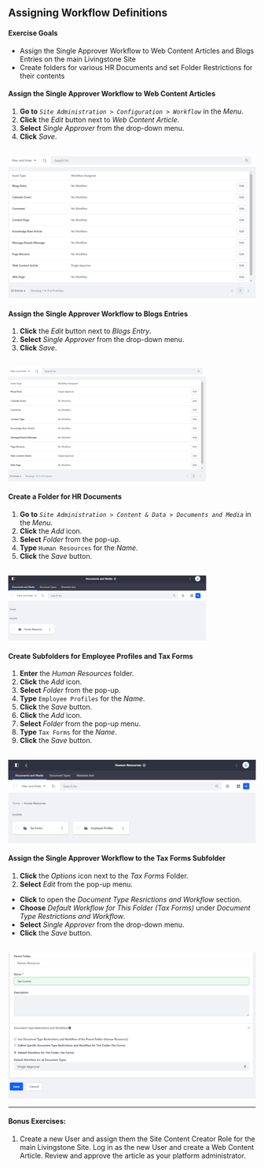 ## Assigning Workflow Definitions

<div class="ahead">

#### Exercise Goals
* Assign the Single Approver Workflow to Web Content Articles and Blogs Entries on the main Livingstone Site
* Create folders for various HR Documents and set Folder Restrictions for their contents

</div>

#### Assign the Single Approver Workflow to Web Content Articles
1. **Go to** _`Site Administration > Configuration > Workflow`_ in the _Menu_. 
2. **Click** the _Edit_ button next to _Web Content Article_.  
3. **Select** _Single Approver_ from the drop-down menu.  
4. **Click** _Save_.

<br />

<img src="images/workflow_web_content.png" style="max-width:100%;" />

<br />

#### Assign the Single Approver Workflow to Blogs Entries 
1. **Click** the _Edit_ button next to _Blogs Entry_.  
2. **Select** _Single Approver_ from the drop-down menu.  
3. **Click** _Save_.

<br />

<img src="images/workflow_blog_entry.png" style="max-width:80%;" />

#### Create a Folder for HR Documents
1. **Go to** _`Site Administration > Content & Data > Documents and Media`_ in the _Menu_.
2. **Click** the _Add_ icon.  
3. **Select**  _Folder_ from the pop-up.
4. **Type** `Human Resources` for the _Name_.  
5. **Click** the _Save_ button.  

<br />

<img src="images/hr_folder_created.png" style="max-width:80%;" />

#### Create Subfolders for Employee Profiles and Tax Forms
1. **Enter** the _Human Resources_ folder.
2. **Click** the _Add_ icon.  
3. **Select**  _Folder_ from the pop-up.
4. **Type** `Employee Profiles` for the _Name_.  
5. **Click** the _Save_ button. 
6. **Click** the _Add_ icon.  
7. **Select**  _Folder_ from the pop-up menu.
8. **Type** `Tax Forms` for the _Name_.  
9. **Click** the _Save_ button.   

<br />

<img src="images/subfolders_created.png" style="max-width:100%;" />

#### Assign the Single Approver Workflow to the Tax Forms Subfolder
1. **Click** the _Options_ icon next to the _Tax Forms_ Folder.
2. **Select** _Edit_ from the pop-up menu.
* **Click** to open the _Document Type Resrictions and Workflow_ section.
* **Choose** _Default Workflow for This Folder (Tax Forms)_ under _Document Type Restrictions and Workflow_. 
* **Select** _Single Approver_ from the drop-down menu. 
* **Click** the _Save_ button.

<br />

<img src="images/workflow_added.png" style="max-width:100%;" />

<br />

---

#### Bonus Exercises:
1. Create a new User and assign them the Site Content Creator Role for the main Livingstone Site. Log in as the new User and create a Web Content Article. Review and approve the article as your platform administrator.


